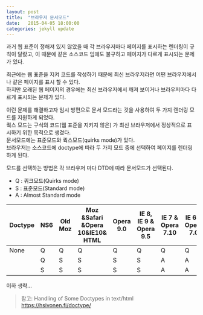 ```yaml
---
layout: post
title:  "브라우저 문서모드"
date:   2015-04-05 18:00:00
categories: jekyll update
---
```


과거 웹 표준이 정해져 있지 않았을 때 각 브라우저마다 페이지를 표시하는 렌더링이 규칙이 달랐고, 이 때문에 같은 소스코드 임에도 불구하고 페이지가 다르게 표시되는 문제가 있다.  

최근에는 웹 표준을 지켜 코드를 작성하기 때문에 최신 브라우저라면 어떤 브라우저에서나 같은 페이지를 표시 할 수 있다.  
하지만 오래된 웹 페이지의 경우에는 최신 브라우저에서 깨져 보이거나 브라우저마다 다르게 표시되는 문제가 있다. 

이런 문제를 해결하고자 임시 방편으로 문서 모드라는 것을 사용하여 두 가지 렌더링 모드를 지원하게 되었다.  
쿽스 모드는 구식의 코드(웹 표준을 지키지 않은) 가 최신 브라우저에서 정상적으로 표시하기 위한 목적으로 생겼다.  
문서모드에는 표준모드와 쿽스모드(quirks mode)가 있다.  
브라우저는 소스코드에 doctype에 따라 두 가지 모드 중에 선택하여 페이지를 렌더링 하게 된다.  

모드를 선택하는 방법은 각 브라우저 마다 DTD에 따라 문서모드가 선택된다. 

- Q : 쿼크모드(Quirks mode)
- S : 표준모드(Standard mode)
- A : Almost Standard mode 


| Doctype         | NS6 | Old Moz | Moz &Safari &Opera 10&IE10& HTML | Opera 9.0 | IE 8, IE 9 & Opera 9.5 | IE 7 & Opera 7.10 | IE 6 & Opera 7.0 | Mac IE 5 | Konq 3.2 |
|-----------------|-----|---------|----------------------------------|-----------|------------------------|-------------------|------------------|----------|----------|
| None            |Q|Q         |Q                                  |Q           |Q                        |Q                   |Q                  |Q          |Q          |Q
| <!DOCTYPE html> |Q     |S         |S                                  |S           |S                        | A                  |  A                | A         |          |
|<!DOCTYPE HTML PUBLIC "-//W3C//DTD HTML 4.01//EN">                 | S    |S         |S                                  | S          |   S                     |   A                |       A           |   Q       |     Q     |
이하 생략...

> 참고: Handling of Some Doctypes in text/html https://hsivonen.fi/doctype/

